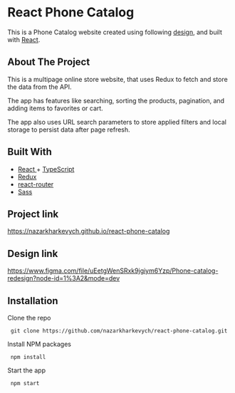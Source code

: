# React Phone Catalog
This is a Phone Catalog website created using following <a href="https://www.figma.com/file/uEetgWenSRxk9jgiym6Yzp/Phone-catalog-redesign?node-id=1%3A2&mode=dev">design<a/>, and built with <a href="https://react.dev/">React<a/>.

 ## About The Project
 This is a multipage online store website, that uses Redux to fetch and store the data from the API.
 
 The app has features like searching, sorting the products, pagination, and adding items to favorites or cart.
 
 The app also uses URL search parameters to store applied filters and local storage to persist data after page refresh.

 ## Built With
  <ul>
    <li>
      <a href="https://react.dev/">
        React
      </a>
       + 
      <a href="https://www.typescriptlang.org/">
        TypeScript
      </a>
    </li>
    <li>
      <a href="https://redux.js.org/">
        Redux
      <a/>
    </li>
    <li>
      <a href="https://reactrouter.com/en/main">
        react-router
      <a/>
    </li>
    <li>
      <a href="https://sass-lang.com/">
        Sass
      <a/>
    </li>
  </ul>

 ## Project link
  https://nazarkharkevych.github.io/react-phone-catalog

 ## Design link
  https://www.figma.com/file/uEetgWenSRxk9jgiym6Yzp/Phone-catalog-redesign?node-id=1%3A2&mode=dev

 ## Installation
  Clone the repo

     git clone https://github.com/nazarkharkevych/react-phone-catalog.git

  Install NPM packages

     npm install

  Start the app

     npm start
